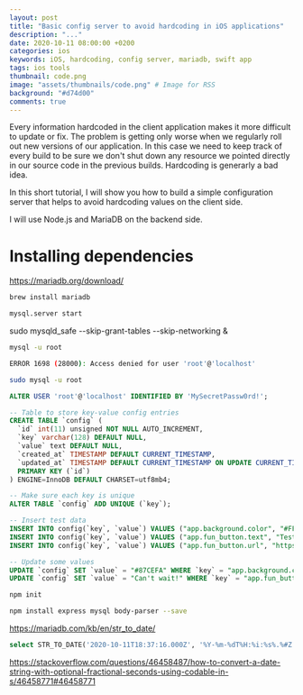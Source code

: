 ```yaml
---
layout: post
title: "Basic config server to avoid hardcoding in iOS applications"
description: "..."
date: 2020-10-11 08:00:00 +0200
categories: ios
keywords: iOS, hardcoding, config server, mariadb, swift app
tags: ios tools
thumbnail: code.png
image: "assets/thumbnails/code.png" # Image for RSS
background: "#d74d00"
comments: true
---
```


Every information hardcoded in the client application makes it more difficult to update or fix. The problem is getting only worse when we regularly roll out new versions of our application. In this case we need to keep track of every build to be sure we don't shut down any resource we pointed directly in our source code in the previous builds. Hardcoding is generarly a bad idea.

In this short tutorial, I will show you how to build a simple configuration server that helps to avoid hardcoding values on the client side.

I will use Node.js and MariaDB on the backend side.

# Installing dependencies

https://mariadb.org/download/

```bash
brew install mariadb
```


```bash
mysql.server start
```

sudo mysqld_safe --skip-grant-tables --skip-networking &

```bash
mysql -u root
```

```bash
ERROR 1698 (28000): Access denied for user 'root'@'localhost'
```

```bash
sudo mysql -u root
```

```sql
ALTER USER 'root'@'localhost' IDENTIFIED BY 'MySecretPassw0rd!';
```

```sql
-- Table to store key-value config entries
CREATE TABLE `config` (
  `id` int(11) unsigned NOT NULL AUTO_INCREMENT,
  `key` varchar(128) DEFAULT NULL,
  `value` text DEFAULT NULL,
  `created_at` TIMESTAMP DEFAULT CURRENT_TIMESTAMP,
  `updated_at` TIMESTAMP DEFAULT CURRENT_TIMESTAMP ON UPDATE CURRENT_TIMESTAMP,
  PRIMARY KEY (`id`)
) ENGINE=InnoDB DEFAULT CHARSET=utf8mb4;
```

```sql
-- Make sure each key is unique
ALTER TABLE `config` ADD UNIQUE (`key`);
```

```sql
-- Insert test data
INSERT INTO config(`key`, `value`) VALUES ("app.background.color", "#FFB6C1");
INSERT INTO config(`key`, `value`) VALUES ("app.fun_button.text", "Test me!");
INSERT INTO config(`key`, `value`) VALUES ("app.fun_button.url", "https://www.google.com/search?query=funny%20cats");
```

```sql
-- Update some values
UPDATE `config` SET `value` = "#87CEFA" WHERE `key` = "app.background.color";
UPDATE `config` SET `value` = "Can't wait!" WHERE `key` = "app.fun_button.text";
```


```bash
npm init
```

```bash
npm install express mysql body-parser --save
```

https://mariadb.com/kb/en/str_to_date/

```sql
select STR_TO_DATE('2020-10-11T18:37:16.000Z', '%Y-%m-%dT%H:%i:%s%.%#Z') as 'timestamp';
```

https://stackoverflow.com/questions/46458487/how-to-convert-a-date-string-with-optional-fractional-seconds-using-codable-in-s/46458771#46458771